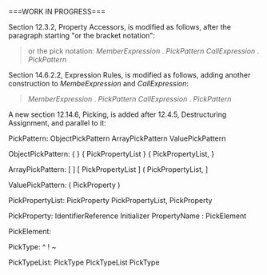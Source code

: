 ===WORK IN PROGRESS===

Section 12.3.2, Property Accessors, is modified as follows, after the paragraph starting "or the bracket notation":

> or the pick notation:
*MemberExpression* . *PickPattern*
*CallExpression* . *PickPattern*

Section 14.6.2.2, Expression Rules, is modified as follows, adding another construction to *MembeExpression* and *CallExpression*:

> *MemberExpression* . *PickPattern*
> *CallExpression* . *PickPattern*

A new section 12.14.6, Picking, is added after 12.4.5, Destructuring Assignment, and parallel to it:

PickPattern:
  ObjectPickPattern
  ArrayPickPattern
  ValuePickPattern

ObjectPickPattern:
  { }
  { PickPropertyList }
  { PickPropertyList,  }

ArrayPickPattern:
  [ ]
  [ PickPropertyList ]
  ( PickPropertyList, ]

ValuePickPattern:
  ( PickProperty )

PickPropertyList:
  PickProperty
  PickPropertyList, PickProperty

PickProperty:
  IdentifierReference Initializer
  PropertyName : PickElement

PickElement:

PickType:
  ^
  !
  ~

PickTypeList:
  PickType
  PickTypeList PickType
